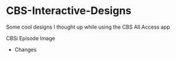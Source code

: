 # CBS-Interactive-Designs
Some cool designs I thought up while using the CBS All Access app

CBSi Episode Image
* Changes
